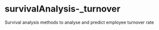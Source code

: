 # survivalAnalysis-_turnover
Survival analysis methods to analyse  and predict employee turnover rate
